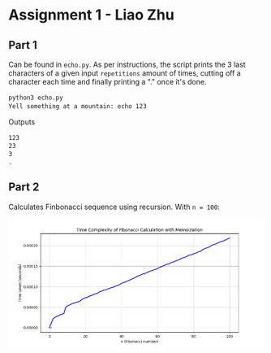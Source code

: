 # Assignment 1 - Liao Zhu

## Part 1
Can be found in `echo.py`. As per instructions, the script prints the 3 last characters of a given input `repetitions` amount of times, cutting off a character each time and finally printing a "." once it's done.

```bash
python3 echo.py
Yell something at a mountain: echo 123
```
Outputs 
```
123
23
3
.
```

## Part 2
Calculates Finbonacci sequence using recursion. With `n = 100`:

![part2](./fib.png)
